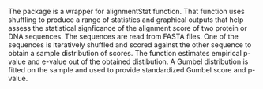 The package is a wrapper for alignmentStat function. That function uses shuffling to produce a range of statistics and graphical outputs that help assess the statistical signficance of the alignment score of two protein or DNA sequences. The sequences are read from FASTA files. One of the sequences is iteratively shuffled and scored against the other sequence to obtain a sample distribution of scores. The function estimates empirical p-value and e-value out of the obtained distibution. A Gumbel distribution is fitted on the sample and used to provide standardized Gumbel score and p-value.
